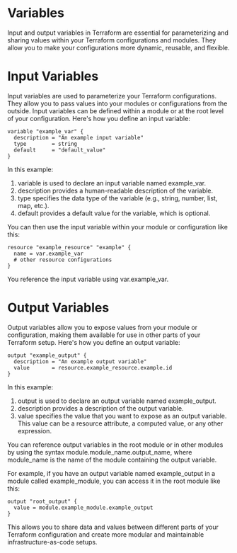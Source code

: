 # Variables

Input and output variables in Terraform are essential for parameterizing and sharing values within your Terraform configurations and modules. They allow you to make your configurations more dynamic, reusable, and flexible.

# Input Variables

Input variables are used to parameterize your Terraform configurations. They allow you to pass values into your modules or configurations from the outside. Input variables can be defined within a module or at the root level of your configuration. Here's how you define an input variable:

```hcl
variable "example_var" {
  description = "An example input variable"
  type        = string
  default     = "default_value"
}
```

In this example:

1. variable is used to declare an input variable named example_var.
2. description provides a human-readable description of the variable.
3. type specifies the data type of the variable (e.g., string, number, list, map, etc.).
4. default provides a default value for the variable, which is optional.
   
You can then use the input variable within your module or configuration like this:

```hcl
resource "example_resource" "example" {
  name = var.example_var
  # other resource configurations
}
```
You reference the input variable using var.example_var.

# Output Variables

Output variables allow you to expose values from your module or configuration, making them available for use in other parts of your Terraform setup. Here's how you define an output variable:

```hcl
output "example_output" {
  description = "An example output variable"
  value       = resource.example_resource.example.id
}
```
In this example:

1. output is used to declare an output variable named example_output.
2. description provides a description of the output variable.
3. value specifies the value that you want to expose as an output variable. This value can be a resource attribute, a computed value, or any other expression.
   
You can reference output variables in the root module or in other modules by using the syntax module.module_name.output_name, where module_name is the name of the module containing the output variable.

For example, if you have an output variable named example_output in a module called example_module, you can access it in the root module like this:

```hcl
output "root_output" {
  value = module.example_module.example_output
}
```
This allows you to share data and values between different parts of your Terraform configuration and create more modular and maintainable infrastructure-as-code setups.

